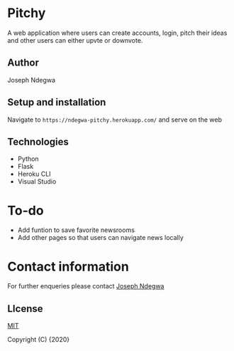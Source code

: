 # Pitchy

A web application where users can create accounts, login, pitch their ideas and other users can either upvte or downvote.

## Author
Joseph Ndegwa

## Setup and installation
Navigate to `https://ndegwa-pitchy.herokuapp.com/` and serve on the web

## Technologies
* Python
* Flask
* Heroku CLI
* Visual Studio

# To-do
* Add funtion to save favorite newsrooms
* Add other pages so that users can navigate news locally

# Contact information
For further enqueries please contact
 [Joseph Ndegwa](www.kariukindegwa98@gmail.com)

## LIcense
 [MIT](https://choosealicense.com/licenses/mit/)

 Copyright (C) {2020}